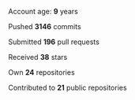 Account age: **9** years

Pushed **3146** commits

Submitted **196** pull requests

Received **38** stars

Own **24** repositories

Contributed to **21** public repositories

